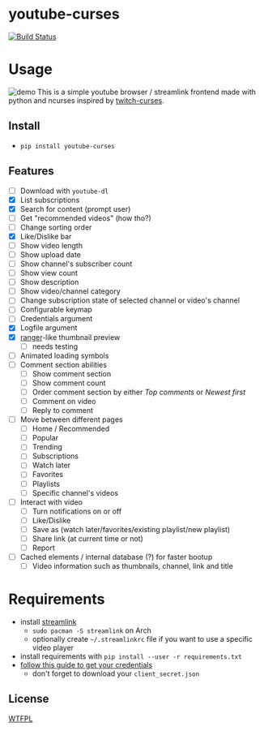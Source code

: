 # youtube-curses

[![Build Status](https://travis-ci.org/mvrozanti/youtube-curses.svg?branch=master)](https://travis-ci.org/mvrozanti/youtube-curses)

# Usage

![demo](https://i.giphy.com/media/Wq3S8l6kjUto3LS9l3/source.gif)
This is a simple youtube browser / streamlink frontend made with python and ncurses inspired by [twitch-curses](https://github.com/mvrozanti/twitch-curses).

## Install
- `pip install youtube-curses`

## Features

- [ ] Download with `youtube-dl`
- [X] List subscriptions
- [X] Search for content (prompt user)
- [ ] Get "recommended videos" (how tho?)
- [ ] Change sorting order
- [X] Like/Dislike bar
- [ ] Show video length
- [ ] Show upload date
- [ ] Show channel's subscriber count
- [ ] Show view count
- [ ] Show description
- [ ] Show video/channel category
- [ ] Change subscription state of selected channel or video's channel
- [ ] Configurable keymap
- [ ] Credentials argument
- [X] Logfile argument
- [X] [ranger](https://github.com/ranger/ranger)-like thumbnail preview
  - [ ] needs testing
- [ ] Animated loading symbols
- [ ] Comment section abilities
  - [ ] Show comment section
  - [ ] Show comment count
  - [ ] Order comment section by either *Top comments* or *Newest first*
  - [ ] Comment on video
  - [ ] Reply to comment
- [ ] Move between different pages
  - [ ] Home / Recommended
  - [ ] Popular
  - [ ] Trending
  - [ ] Subscriptions
  - [ ] Watch later
  - [ ] Favorites
  - [ ] Playlists
  - [ ] Specific channel's videos
- [ ] Interact with video
  - [ ] Turn notifications on or off
  - [ ] Like/Dislike
  - [ ] Save as (watch later/favorites/existing playlist/new playlist)
  - [ ] Share link (at current time or not)
  - [ ] Report
- [ ] Cached elements / internal database (?) for faster bootup
  - [ ] Video information such as thumbnails, channel, link and title

# Requirements

- install [streamlink](https://github.com/streamlink/streamlink)
  - `sudo pacman -S streamlink` on Arch
  - optionally create `~/.streamlinkrc` file if you want to use a specific video player
- install requirements with `pip install --user -r requirements.txt`
- [follow this guide to get your credentials](https://developers.google.com/youtube/v3/getting-started)
  - don't forget to download your `client_secret.json`

## License

[WTFPL](https://gitlab.com/corbie/twitch-curses/blob/master/LICENSE)
